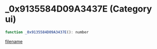 # _0x9135584D09A3437E (Category ui)

```js
function _0x9135584D09A3437E(): number
```

[filename](_0x9135584D09A3437E_m.md ':include')